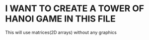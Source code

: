 # I WANT TO CREATE A TOWER OF HANOI GAME IN THIS FILE

This will use matrices(2D arrays) without any graphics
